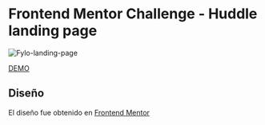 # Frontend Mentor Challenge - Huddle landing page

![Fylo-landing-page](https://i.imgur.com/G4UV0Yq.png)

[DEMO](https://erickrg96.github.io/huddle-landing-page/)
## Diseño
El diseño fue obtenido en [Frontend Mentor](https://www.frontendmentor.io/challenges/huddle-landing-page-with-alternating-feature-blocks-5ca5f5981e82137ec91a5100)